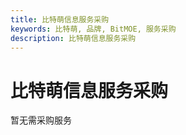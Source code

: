 ```yaml
---
title: 比特萌信息服务采购
keywords: 比特萌, 品牌, BitMOE, 服务采购
description: 比特萌信息服务采购
---
```


# 比特萌信息服务采购

暂无需采购服务
